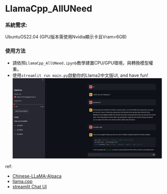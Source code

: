 # LlamaCpp_AllUNeed

### 系統需求: 
UbuntuOS22.04 (GPU版本需使用Nvidia顯示卡且Vram>6GB)

### 使用方法
- 請依照`LlamaCpp_AllUNeed.ipynb`教學建置CPU/GPU環境，與轉換模型權重。
- 使用`streamlit run main.py`啟動你的Llama2中文版UI, and have fun!
![DEMO](Demo_UI.png)

ref:
- [Chinese-LLaMA-Alpaca](https://github.com/ymcui/Chinese-LLaMA-Alpaca)
- [llama.cpp](https://github.com/ggerganov/llama.cpp)
- [streamlit Chat UI](https://medium.com/@daydreamersjp/implementing-locally-hosted-llama2-chat-ui-using-streamlit-53b181651b4e)
